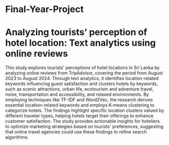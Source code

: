 # Final-Year-Project

# Analyzing tourists’ perception of hotel location: Text analytics using online reviews
This study explores tourists' perceptions of hotel locations in Sri Lanka by analyzing
online reviews from TripAdvisor, covering the period from August 2023 to August
2024. Through text analytics, it identifies location-related keywords influencing guest
satisfaction and clusters hotels by keywords, such as scenic attractions, urban life,
ecotourism and adventure travel, noise, transportation and accessibility, and relaxed
environments. By employing techniques like TF-IDF and Word2Vec, the research
derives essential location-related keywords and employs K-means clustering to
categorize hotels. The findings highlight specific location clusters valued by different
traveler types, helping hotels target their offerings to enhance customer satisfaction.
The study provides actionable insights for hoteliers to optimize marketing strategies
based on tourists' preferences, suggesting that online travel agencies could use these
findings to refine search algorithms.
